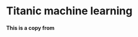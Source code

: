 # Titanic machine learning

#### This is a copy from <a href="https://www.kaggle.com/code/showhand/titanic-machine-learning"><img src="https://www.kaggle.com/static/images/site-logo.svg" width="20" height="8"></a>